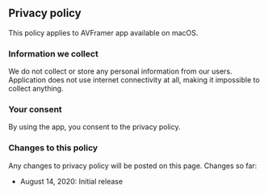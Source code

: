 ## Privacy policy

This policy applies to AVFramer app available on macOS.

### Information we collect

We do not collect or store any personal information from our users. Application does not use internet connectivity at all, making it impossible to collect anything. 

### Your consent

By using the app, you consent to the privacy policy. 

### Changes to this policy 

Any changes to privacy policy will be posted on this page. Changes so far:

* August 14, 2020: Initial release

